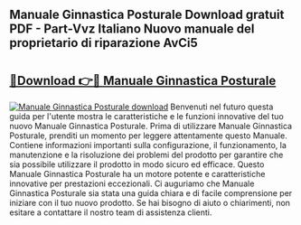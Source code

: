 ## Manuale Ginnastica Posturale Download gratuit PDF - Part-Vvz Italiano Nuovo manuale del proprietario di riparazione AvCi5

# <h2><a href="http://dfaa8dm.blite.top/?on=Manuale+Ginnastica+Posturale">🔗Download 👉🔴 Manuale Ginnastica Posturale</a></h2>

[![Manuale Ginnastica Posturale download](https://i.imgur.com/lujVjoI.png)](http://dfaa8dm.blite.top/?on=Manuale+Ginnastica+Posturale)
Benvenuti nel futuro questa guida per l'utente mostra le caratteristiche e le funzioni innovative del tuo nuovo Manuale Ginnastica Posturale. Prima di utilizzare Manuale Ginnastica Posturale, prenditi un momento per leggere attentamente questo Manuale. Contiene informazioni importanti sulla configurazione, il funzionamento, la manutenzione e la risoluzione dei problemi del prodotto per garantire che sia possibile utilizzare il prodotto in modo sicuro ed efficace. Questo Manuale Ginnastica Posturale ha un motore potente e caratteristiche innovative per prestazioni eccezionali. Ci auguriamo che Manuale Ginnastica Posturale sia stata una guida chiara e di facile comprensione per iniziare con il tuo nuovo prodotto. Se hai bisogno di aiuto o chiarimenti, non esitare a contattare il nostro team di assistenza clienti.

